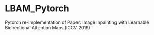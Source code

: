 # LBAM_Pytorch
Pytorch re-implementation of Paper: Image Inpainting with Learnable Bidirectional Attention Maps (ICCV 2019)
